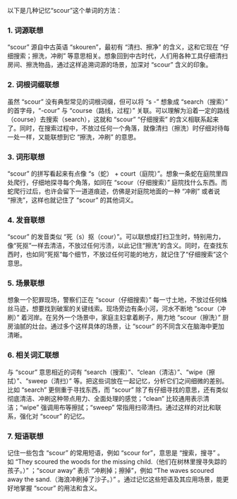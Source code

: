以下是几种记忆“scour”这个单词的方法：

### 1. 词源联想
“scour” 源自中古英语 “skouren”，最初有 “清扫、擦净” 的含义，这和它现在 “仔细搜索；擦洗，冲刷” 等意思相关。想象回到中古时代，人们用各种工具仔细清扫房间、擦洗物品，通过这样追溯词源的场景，加深对 “scour” 含义的印象。

### 2. 词根词缀联想
虽然 “scour” 没有典型常见的词根词缀，但可以将 “s -” 想象成 “search（搜索）” 的首字母，“-cour” 与 “course（路线，过程）” 关联。可以理解为沿着一定的路线（course）去搜索（search），这就和 “scour” “仔细搜索” 的含义相联系起来了。同时，在搜索过程中，不放过任何一个角落，就像清扫（擦洗）时仔细对待每一处一样，又能联想到它 “擦洗，冲刷” 的意思。

### 3. 词形联想
“scour” 的拼写看起来有点像 “s（蛇） + court（庭院）”。想象一条蛇在庭院里四处爬行，仔细地探寻每个角落，如同在 “scour（仔细搜索）” 庭院找什么东西。而蛇爬行过后，也许会留下一道道痕迹，仿佛是对庭院地面的一种 “冲刷” 或者说 “擦洗”，这样也就记住了 “scour” 的其他词义。

### 4. 发音联想
“scour” 的发音类似 “死（s）抠（cour）”。可以联想成打扫卫生时，特别用力，像“死抠”一样去清洁，不放过任何污渍，以此记住“擦洗”的含义。同时，在查找东西时，也如同“死抠”每个细节，不放过任何可能的地方，就记住了“仔细搜索”这个意思。

### 5. 场景联想
想象一个犯罪现场，警察们正在 “scour（仔细搜索）” 每一寸土地，不放过任何蛛丝马迹，想要找到破案的关键线索。现场旁边有条小河，河水不断地 “scour（冲刷）” 着河岸。在另外一个场景中，家庭主妇拿着刷子，用力地 “scour（擦洗）” 厨房油腻的灶台。通过多个这样具体的场景，让 “scour” 的不同含义在脑海中更加清晰。

### 6. 相关词汇联想
与 “scour” 意思相近的词有 “search（搜索）”、“clean（清洁）”、“wipe（擦拭）”、“sweep（清扫）” 等。把这些词放在一起记忆，分析它们之间细微的差别。比如 “search” 更侧重于寻找东西，而 “scour” 除了有仔细寻找的意思，还有类似彻底清洁、冲刷这种带点用力、全面处理的感觉；“clean” 比较通用表示清洁；“wipe” 强调用布等擦拭；“sweep” 常指用扫帚清扫。通过这样的对比和联系，强化对 “scour” 的记忆。

### 7. 短语联想
记住一些包含 “scour” 的常用短语，例如 “scour for”，意思是 “搜索，搜寻” 。如 “They scoured the woods for the missing child.（他们在树林里搜寻失踪的孩子。）” ；“scour away” 表示 “冲刷掉；擦掉”，例如 “The waves scoured away the sand.（海浪冲刷掉了沙子。）” 。通过记忆这些短语及其应用场景，能更好地掌握 “scour” 的用法和含义。 